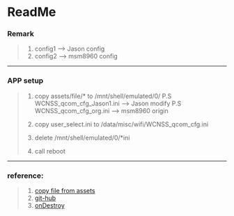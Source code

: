# ReadMe
### Remark
> 1. config1 --> Jason config
> 2. config2 --> msm8960 config

---

### APP setup
> 1. copy assets/file/* to /mnt/shell/emulated/0/
> P.S WCNSS_qcom_cfg_Jason1.ini --> Jason modify
> P.S WCNSS_qcom_cfg_org.ini --> msm8960 origin
>
> 2. copy user_select.ini to /data/misc/wifi/WCNSS_qcom_cfg.ini
>
> 3. delete /mnt/shell/emulated/0/*ini
>
> 4. call reboot

---

### reference:
> 1. [copy file from assets](http://www.technotalkative.com/android-copy-files-from-assets-to-sd-card/)
> 2. [git-hub](https://github.com/PareshMayani/Android-CopyFiles)
> 3. [onDestroy](http://blog.xuite.net/carolineyah/java/41635189-Android+%E5%BC%B7%E5%88%B6%E9%97%9C%E9%96%89%E7%A8%8B%E5%BC%8F+)
